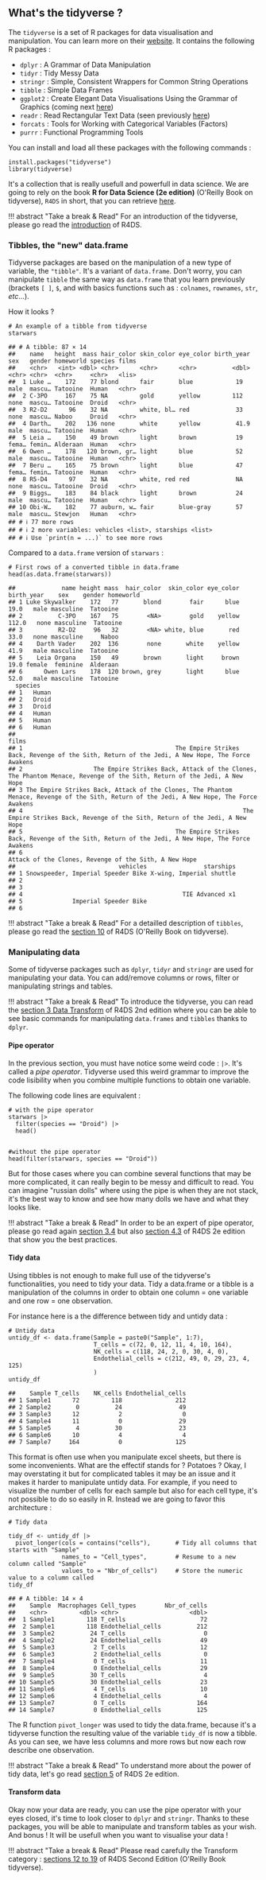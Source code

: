 ## What's the tidyverse ?

The `tidyverse` is a set of R packages for data visualisation and manipulation. You can learn 
more on their [website](https://www.tidyverse.org/). It contains the following R packages : 

- `dplyr` : A Grammar of Data Manipulation
- `tidyr` : Tidy Messy Data
- `stringr` : Simple, Consistent Wrappers for Common String Operations
- `tibble` : Simple Data Frames
- `ggplot2` : Create Elegant Data Visualisations Using the Grammar of Graphics (coming next [here](../r09_viz_ggplot2))
- `readr` : Read Rectangular Text Data (seen previously [here](../r07_data_import_export))
- `forcats` : Tools for Working with Categorical Variables (Factors)
- `purrr` : Functional Programming Tools

You can install and load all these packages with the following commands : 

```
install.packages("tidyverse")
library(tidyverse)
```

It's a collection that is really usefull and powerfull in data science. We are going to rely
on the book **R for Data Science (2e edition)** (O'Reilly Book on tidyverse), `R4DS` in short, 
that you can retrieve [here](https://r4ds.hadley.nz/).

!!! abstract "Take a break & Read"
    For an introduction of the tidyverse, please go read the 
    [introduction](https://r4ds.hadley.nz/intro) of R4DS.

### Tibbles, the "new" data.frame

Tidyverse packages are based on the manipulation of a new type of variable, the `"tibble"`.
It's a variant of `data.frame`. Don't worry, you can manipulate `tibble` the same way as
`data.frame` that you learn previously (brackets `[ ]`, `$`, and with basics functions such 
as : `colnames`, `rownames`, `str`, *etc*...). 

How it looks ? 

```
# An example of a tibble from tidyverse
starwars
```

```
## # A tibble: 87 × 14
##    name   height  mass hair_color skin_color eye_color birth_year sex   gender homeworld species films
##    <chr>   <int> <dbl> <chr>      <chr>      <chr>          <dbl> <chr> <chr>  <chr>     <chr>   <lis>
##  1 Luke …    172    77 blond      fair       blue            19   male  mascu… Tatooine  Human   <chr>
##  2 C-3PO     167    75 NA         gold       yellow         112   none  mascu… Tatooine  Droid   <chr>
##  3 R2-D2      96    32 NA         white, bl… red             33   none  mascu… Naboo     Droid   <chr>
##  4 Darth…    202   136 none       white      yellow          41.9 male  mascu… Tatooine  Human   <chr>
##  5 Leia …    150    49 brown      light      brown           19   fema… femin… Alderaan  Human   <chr>
##  6 Owen …    178   120 brown, gr… light      blue            52   male  mascu… Tatooine  Human   <chr>
##  7 Beru …    165    75 brown      light      blue            47   fema… femin… Tatooine  Human   <chr>
##  8 R5-D4      97    32 NA         white, red red             NA   none  mascu… Tatooine  Droid   <chr>
##  9 Biggs…    183    84 black      light      brown           24   male  mascu… Tatooine  Human   <chr>
## 10 Obi-W…    182    77 auburn, w… fair       blue-gray       57   male  mascu… Stewjon   Human   <chr>
## # ℹ 77 more rows
## # ℹ 2 more variables: vehicles <list>, starships <list>
## # ℹ Use `print(n = ...)` to see more rows
```
Compared to a `data.frame` version of `starwars` : 

```
# First rows of a converted tibble in data.frame
head(as.data.frame(starwars))
```

```
##             name height mass  hair_color  skin_color eye_color birth_year    sex    gender homeworld
## 1 Luke Skywalker    172   77       blond        fair      blue       19.0   male masculine  Tatooine
## 2          C-3PO    167   75        <NA>        gold    yellow      112.0   none masculine  Tatooine
## 3          R2-D2     96   32        <NA> white, blue       red       33.0   none masculine     Naboo
## 4    Darth Vader    202  136        none       white    yellow       41.9   male masculine  Tatooine
## 5    Leia Organa    150   49       brown       light     brown       19.0 female  feminine  Alderaan
## 6      Owen Lars    178  120 brown, grey       light      blue       52.0   male masculine  Tatooine
  species
## 1   Human
## 2   Droid
## 3   Droid
## 4   Human
## 5   Human
## 6   Human
##                                                                                                                                       films
## 1                                           The Empire Strikes Back, Revenge of the Sith, Return of the Jedi, A New Hope, The Force Awakens
## 2                    The Empire Strikes Back, Attack of the Clones, The Phantom Menace, Revenge of the Sith, Return of the Jedi, A New Hope
## 3 The Empire Strikes Back, Attack of the Clones, The Phantom Menace, Revenge of the Sith, Return of the Jedi, A New Hope, The Force Awakens
## 4                                                              The Empire Strikes Back, Revenge of the Sith, Return of the Jedi, A New Hope
## 5                                           The Empire Strikes Back, Revenge of the Sith, Return of the Jedi, A New Hope, The Force Awakens
## 6                                                                                     Attack of the Clones, Revenge of the Sith, A New Hope
##                             vehicles                starships
## 1 Snowspeeder, Imperial Speeder Bike X-wing, Imperial shuttle
## 2                                                            
## 3                                                            
## 4                                             TIE Advanced x1
## 5              Imperial Speeder Bike                         
## 6          
```

!!! abstract "Take a break & Read"
    For a detailled description of `tibbles`, please go read the [section 10](https://r4ds.had.co.nz/tibbles.html) 
    of R4DS (O'Reilly Book on tidyverse).


### Manipulating data

Some of tidyverse packages such as `dplyr`, `tidyr` and `stringr` are used for manipulating 
your data. You can add/remove columns or rows, filter or manipulating strings and tables. 

!!! abstract "Take a break & Read"
    To introduce the tidyverse, you can read the [section 3 Data Transform](https://r4ds.hadley.nz/data-transform) 
    of R4DS 2nd edition where you can be able to see basic commands for manipulating 
    `data.frames` and `tibbles` thanks to `dplyr`.

#### Pipe operator

In the previous section, you must have notice some weird code : `|>`. It's called a 
*pipe operator*. Tidyverse used this weird grammar to improve the code lisibility when
you combine multiple functions to obtain one variable. 

The following code lines are equivalent : 

```
# with the pipe operator
starwars |> 
  filter(species == "Droid") |>
  head()


#without the pipe operator
head(filter(starwars, species == "Droid"))
```

But for those cases where you can combine several functions that may be more complicated, it can 
really begin to be messy and difficult to read. You can imagine "russian dolls" where using
the pipe is when they are not stack, it's the best way to know and see how many dolls we have and
what they looks like.

!!! abstract "Take a break & Read"
    In order to be an expert of pipe operator, please go read again [section 3.4](https://r4ds.hadley.nz/data-transform#sec-the-pipe) 
    but also [section 4.3](https://r4ds.hadley.nz/workflow-style#sec-pipes) of R4DS 2e edition that show you the best practices.

#### Tidy data

Using tibbles is not enough to make full use of the tidyverse's functionalities, you need to
tidy your data. 
Tidy a data.frame or a tibble is a manipulation of the columns in order to obtain one column = 
one variable and one row = one observation.

For instance here is a the difference between tidy and untidy data : 

```
# Untidy data
untidy_df <- data.frame(Sample = paste0("Sample", 1:7),
                        T_cells = c(72, 0, 12, 11, 4, 10, 164), 
                        NK_cells = c(118, 24, 2, 0, 30, 4, 0),
                        Endothelial_cells = c(212, 49, 0, 29, 23, 4, 125)
                        )
untidy_df
```

```
##    Sample T_cells    NK_cells Endothelial_cells
## 1 Sample1      72         118               212
## 2 Sample2       0          24                49
## 3 Sample3      12           2                 0
## 4 Sample4      11           0                29
## 5 Sample5       4          30                23
## 6 Sample6      10           4                 4
## 7 Sample7     164           0               125
```

This format is often use when you manipulate excel sheets, but there is some inconvenients.
What are the effectif stands for ? Potatoes ? Okay, I may overstating it but for complicated
tables it may be an issue and it makes it harder to manipulate untidy data. For example, if 
you need to visualize the number of cells for each sample but also for each cell type, it's 
not possible to do so easily in R. Instead we are going to favor this architecture : 

```
# Tidy data

tidy_df <- untidy_df |> 
  pivot_longer(cols = contains("cells"),       # Tidy all columns that starts with "Sample"
               names_to = "Cell_types",        # Resume to a new column called "Sample"
               values_to = "Nbr_of_cells")     # Store the numeric value to a column called 
tidy_df
```

```
## # A tibble: 14 × 4
##    Sample  Macrophages Cell_types        Nbr_of_cells
##    <chr>         <dbl> <chr>                    <dbl>
##  1 Sample1         118 T_cells                     72
##  2 Sample1         118 Endothelial_cells          212
##  3 Sample2          24 T_cells                      0
##  4 Sample2          24 Endothelial_cells           49
##  5 Sample3           2 T_cells                     12
##  6 Sample3           2 Endothelial_cells            0
##  7 Sample4           0 T_cells                     11
##  8 Sample4           0 Endothelial_cells           29
##  9 Sample5          30 T_cells                      4
## 10 Sample5          30 Endothelial_cells           23
## 11 Sample6           4 T_cells                     10
## 12 Sample6           4 Endothelial_cells            4
## 13 Sample7           0 T_cells                    164
## 14 Sample7           0 Endothelial_cells          125
```

The R function `pivot_longer` was used to tidy the data.frame, because it's a tidyverse function
the resulting value of the variable `tidy_df` is now a tibble. As you can see, we have less
columns and more rows but now each row describe one observation.

!!! abstract "Take a break & Read"
    To understand more about the power of tidy data, let's go read 
    [section 5](https://r4ds.hadley.nz/data-tidy) of R4DS 2e edition.

#### Transform data

Okay now your data are ready, you can use the pipe operator with your eyes closed, it's time to
look closer to `dplyr` and `stringr`. Thanks to these packages, you will be able to manipulate
and transform tables as your wish. And bonus ! It will be usefull when you want to visualise your data ! 

!!! abstract "Take a break & Read"
    Please read carefully the Transform category : 
    [sections 12 to 19](https://r4ds.hadley.nz/transform) of R4DS Second Edition (O'Reilly Book tidyverse).